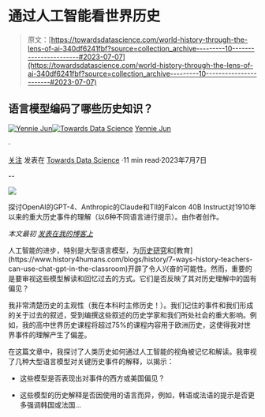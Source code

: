 # 通过人工智能看世界历史

> 原文：[https://towardsdatascience.com/world-history-through-the-lens-of-ai-340df6241fbf?source=collection_archive---------10-----------------------#2023-07-07](https://towardsdatascience.com/world-history-through-the-lens-of-ai-340df6241fbf?source=collection_archive---------10-----------------------#2023-07-07)

## 语言模型编码了哪些历史知识？

[](https://medium.com/@artfish?source=post_page-----340df6241fbf--------------------------------)[![Yennie Jun](../Images/b635e965f21c3d55833269e12e861322.png)](https://medium.com/@artfish?source=post_page-----340df6241fbf--------------------------------)[](https://towardsdatascience.com/?source=post_page-----340df6241fbf--------------------------------)[![Towards Data Science](../Images/a6ff2676ffcc0c7aad8aaf1d79379785.png)](https://towardsdatascience.com/?source=post_page-----340df6241fbf--------------------------------) [Yennie Jun](https://medium.com/@artfish?source=post_page-----340df6241fbf--------------------------------)

·

[关注](https://medium.com/m/signin?actionUrl=https%3A%2F%2Fmedium.com%2F_%2Fsubscribe%2Fuser%2F12ca1ab81192&operation=register&redirect=https%3A%2F%2Ftowardsdatascience.com%2Fworld-history-through-the-lens-of-ai-340df6241fbf&user=Yennie+Jun&userId=12ca1ab81192&source=post_page-12ca1ab81192----340df6241fbf---------------------post_header-----------) 发表在 [Towards Data Science](https://towardsdatascience.com/?source=post_page-----340df6241fbf--------------------------------) ·11 min read·2023年7月7日[](https://medium.com/m/signin?actionUrl=https%3A%2F%2Fmedium.com%2F_%2Fvote%2Ftowards-data-science%2F340df6241fbf&operation=register&redirect=https%3A%2F%2Ftowardsdatascience.com%2Fworld-history-through-the-lens-of-ai-340df6241fbf&user=Yennie+Jun&userId=12ca1ab81192&source=-----340df6241fbf---------------------clap_footer-----------)

--

[](https://medium.com/m/signin?actionUrl=https%3A%2F%2Fmedium.com%2F_%2Fbookmark%2Fp%2F340df6241fbf&operation=register&redirect=https%3A%2F%2Ftowardsdatascience.com%2Fworld-history-through-the-lens-of-ai-340df6241fbf&source=-----340df6241fbf---------------------bookmark_footer-----------)![](../Images/d14490fb1ce7bc05910c5287b7e27954.png)

探讨OpenAI的GPT-4、Anthropic的Claude和TII的Falcon 40B Instruct对1910年以来的重大历史事件的理解（以6种不同语言进行提示）。由作者创作。

*本文最初* [*发表在我的博客上*](https://www.artfish.ai/p/world-history-through-ai)

人工智能的进步，特别是大型语言模型，为[历史研究](https://ts2.space/en/chatgpt-4-a-valuable-tool-for-historical-research-and-analysis/#:~:text=ChatGPT%2D4%20works%20by%20taking,information%20available%20in%20its%20database.)和[教育](https://www.history4humans.com/blogs/history/7-ways-history-teachers-can-use-chat-gpt-in-the-classroom)开辟了令人兴奋的可能性。然而，重要的是要审视这些模型解读和回忆过去的方式。它们是否反映了其对历史理解中的固有偏见？

我非常清楚历史的主观性（我在本科时主修历史！）。我们记住的事件和我们形成的关于过去的叙述，受到编撰这些叙述的历史学家和我们所处社会的重大影响。例如，我的高中世界历史课程将超过75%的课程内容用于欧洲历史，这使得我对世界事件的理解产生了偏差。

在这篇文章中，我探讨了人类历史如何通过人工智能的视角被记忆和解读。我审视了几种大型语言模型对关键历史事件的解释，以揭示：

+   这些模型是否表现出对事件的西方或美国偏见？

+   这些模型的历史解释是否因使用的语言而异，例如，韩语或法语的提示是否更多强调韩国或法国…
